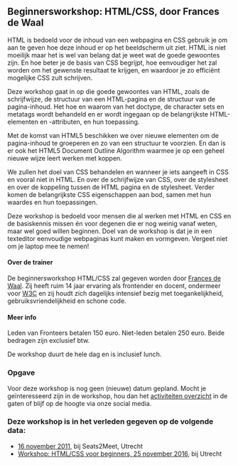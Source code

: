 <h2>Beginnersworkshop: HTML/CSS, door Frances de Waal</h2>
<p>HTML is bedoeld voor de inhoud van een webpagina en CSS gebruik je om aan te geven hoe deze inhoud er op het beeldscherm uit ziet. HTML is niet moeilijk maar het is wel van belang dat je weet wat de goede gewoontes zijn. En hoe beter je de basis van CSS begrijpt, hoe eenvoudiger het zal worden om het gewenste resultaat te krijgen, en waardoor je zo efficiënt mogelijke CSS zult schrijven.</p>
<p>Deze workshop gaat in op die goede gewoontes van HTML, zoals de schrijfwijze, de structuur van een HTML-pagina en de structuur van de pagina-inhoud. Het hoe en waarom van het doctype, de character sets en metatags wordt behandeld en er wordt ingegaan op de belangrijkste HTML-elementen en -attributen, en hun toepassing.</p>
<p>Met de komst van HTML5 beschikken we over nieuwe elementen om de pagina-inhoud te groeperen en zo van een structuur te voorzien. En dan is er ook het HTML5 Document Outline Algorithm waarmee je op een geheel nieuwe wijze leert werken met koppen.</p>
<p>We zullen het doel van CSS behandelen en wanneer je iets aangeeft in CSS en vooral niet in HTML. En over de schrijfwijze van CSS, over de stylesheet en over de koppeling tussen de HTML pagina en de stylesheet. Verder komen de belangrijkste CSS eigenschappen aan bod, samen met hun waardes en hun toepassingen.</p>
<p>Deze workshop is bedoeld voor mensen die al werken met HTML en CSS en de basiskennis missen én voor degenen die er nog weinig vanaf weten, maar wel goed willen beginnen. Doel van de workshop is dat je in een texteditor eenvoudige webpaginas kunt maken en vormgeven. Vergeet niet om je laptop mee te nemen!</p>
<h4>Over de trainer</h4>
<p>De beginnersworkshop HTML/CSS zal gegeven worden door <a href="https://web.archive.org/web/20230927071752/https://waalweb.nl/">Frances de Waal</a>. Zij heeft ruim 14 jaar ervaring als frontender en docent, ondermeer voor <a href="http://www.w3devcampus.com/">W3C</a> en zij houdt zich dagelijks intensief bezig met toegankelijkheid, gebruiksvriendelijkheid en schone code.</p>
<h4>Meer info</h4>
<p>Leden van Fronteers betalen 150 euro. Niet-leden betalen 250 euro. Beide bedragen zijn exclusief btw.</p>
<p>De workshop duurt de hele dag en is inclusief lunch.</p>
<h3>Opgave</h3>
<p>Voor deze workshop is nog geen (nieuwe) datum gepland. Mocht je geïnteresseerd zijn in de workshop, hou dan het <a href="/nl/activiteiten/">activiteiten overzicht</a> in de gaten of blijf op de hoogte via onze social media.</p>
<h3>Deze workshop is in het verleden gegeven op de volgende data: </h3>
<ul>
<li><a href="/nl/workshops-archief/html-css-frances-de-waal/16-november-2011">16 november 2011</a>, bij Seats2Meet, Utrecht</li>
<li><a href="/nl/workshops-archief/html-css-frances-de-waal/25-november-2016">Workshop: HTML/CSS voor beginners, 25 november 2016</a>, bij Utrecht</li>
</ul>
